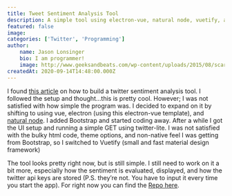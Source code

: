 ```yaml
---
title: Tweet Sentiment Analysis Tool
description: A simple tool using electron-vue, natural node, vuetify, and twitter-lite.
featured: false
image: 
categories: ['Twitter', 'Programming']
author:
    name: Jason Lonsinger
    bio: I am programmer!
    image: http://www.geeksandbeats.com/wp-content/uploads/2015/08/scared-batman.jpeg
createdAt: 2020-09-14T14:48:00.000Z
---
```


I found <a href="https://www.freecodecamp.org/news/how-to-build-a-twitter-sentiment-analysis-tool/" rel="noopener noreferrer nofollow">this article</a> on how to build a twitter sentiment analysis tool. I followed the setup and thought…this is pretty cool. However; I was not satisfied with how simple the program was. I decided to expand on it by shifting to using vue, electron (using this electron-vue template), and <a href="https://github.com/NaturalNode/natural" rel="noopener noreferrer nofollow">natural node</a>. I added Bootstrap and started coding away. After a while I got the UI setup and running a simple GET using twitter-lite. I was not satisfied with the bulky html code, theme options, and non-native feel I was getting from Bootstrap, so I switched to Vuetify (small and fast material design framework)

The tool looks pretty right now, but is still simple. I still need to work on it a bit more, especially how the sentiment is evaluated, displayed, and how the twitter api keys are stored (P.S. they’re not. You have to input it every time you start the app). For right now you can find the <a href="https://github.com/suptoasty/Tweetment" rel="noopener noreferrer nofollow">Repo here</a>.

<v-img src="tweetment-1.png"></v-img>

<v-img src="tweetment-2.png"></v-img>